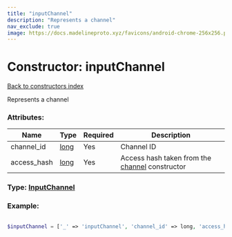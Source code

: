 ```yaml
---
title: "inputChannel"
description: "Represents a channel"
nav_exclude: true
image: https://docs.madelineproto.xyz/favicons/android-chrome-256x256.png
---
```

# Constructor: inputChannel  
[Back to constructors index](/API_docs/constructors/index.html)



Represents a channel

### Attributes:

| Name     |    Type       | Required | Description |
|----------|---------------|----------|-------------|
|channel\_id|[long](/API_docs/types/long.html) | Yes|Channel ID|
|access\_hash|[long](/API_docs/types/long.html) | Yes|Access hash taken from the [channel](../constructors/channel.html) constructor|



### Type: [InputChannel](/API_docs/types/InputChannel.html)


### Example:

```php

$inputChannel = ['_' => 'inputChannel', 'channel_id' => long, 'access_hash' => long];
```  
